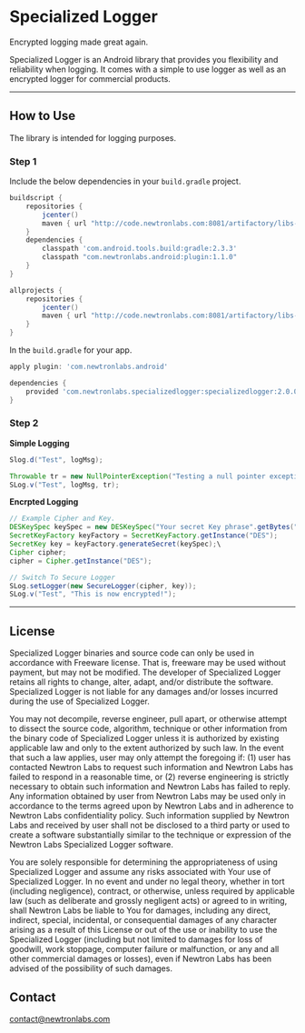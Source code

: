 # Specialized Logger

Encrypted logging made great again.

Specialized Logger is an Android library that provides you flexibility and reliability when logging. It comes with a simple to use logger as well as an encrypted logger for commercial products.

---

## How to Use 

The library is intended for logging purposes. 

### Step 1

Include the below dependencies in your `build.gradle` project.

```gradle
buildscript {
    repositories {
        jcenter()
        maven { url "http://code.newtronlabs.com:8081/artifactory/libs-release-local" }
    }
    dependencies {
        classpath 'com.android.tools.build:gradle:2.3.3'
        classpath "com.newtronlabs.android:plugin:1.1.0"
    }
}

allprojects {
    repositories {
        jcenter()
        maven { url "http://code.newtronlabs.com:8081/artifactory/libs-release-local" }
    }
}
```

In the `build.gradle` for your app.

```gradle
apply plugin: 'com.newtronlabs.android'

dependencies {
    provided 'com.newtronlabs.specializedlogger:specializedlogger:2.0.0'
}
```

### Step 2

**Simple Logging**

```java
Slog.d("Test", logMsg);

Throwable tr = new NullPointerException("Testing a null pointer exception!");
SLog.v("Test", logMsg, tr);
```

**Encrpted Logging**

```java
// Example Cipher and Key.
DESKeySpec keySpec = new DESKeySpec("Your secret Key phrase".getBytes("UTF8"));
SecretKeyFactory keyFactory = SecretKeyFactory.getInstance("DES");
SecretKey key = keyFactory.generateSecret(keySpec);\
Cipher cipher;
cipher = Cipher.getInstance("DES");

// Switch To Secure Logger
SLog.setLogger(new SecureLogger(cipher, key));
SLog.v("Test", "This is now encrypted!");
```

---

## License

Specialized Logger binaries and source code can only be used in accordance with Freeware license. That is, freeware may be used without payment, but may not be modified. The developer of Specialized Logger retains all rights to change, alter, adapt, and/or distribute the software. Specialized Logger is not liable for any damages and/or losses incurred during the use of Specialized Logger.

You may not decompile, reverse engineer, pull apart, or otherwise attempt to dissect the source code, algorithm, technique or other information from the binary code of Specialized Logger unless it is authorized by existing applicable law and only to the extent authorized by such law. In the event that such a law applies, user may only attempt the foregoing if: (1) user has contacted Newtron Labs to request such information and Newtron Labs has failed to respond in a reasonable time, or (2) reverse engineering is strictly necessary to obtain such information and Newtron Labs has failed to reply. Any information obtained by user from Newtron Labs may be used only in accordance to the terms agreed upon by Newtron Labs and in adherence to Newtron Labs confidentiality policy. Such information supplied by Newtron Labs and received by user shall not be disclosed to a third party or used to create a software substantially similar to the technique or expression of the Newtron Labs Specialized Logger software.

You are solely responsible for determining the appropriateness of using Specialized Logger and assume any risks associated with Your use of Specialized Logger. In no event and under no legal theory, whether in tort (including negligence), contract, or otherwise, unless required by applicable law (such as deliberate and grossly negligent acts) or agreed to in writing, shall Newtron Labs be liable to You for damages, including any direct, indirect, special, incidental, or consequential damages of any character arising as a result of this License or out of the use or inability to use the Specialized Logger (including but not limited to damages for loss of goodwill, work stoppage, computer failure or malfunction, or any and all other commercial damages or losses), even if Newtron Labs has been advised of the possibility of such damages. 

## Contact

contact@newtronlabs.com
